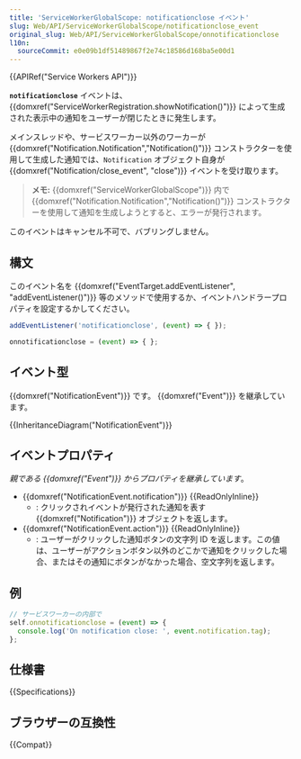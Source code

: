 ```yaml
---
title: 'ServiceWorkerGlobalScope: notificationclose イベント'
slug: Web/API/ServiceWorkerGlobalScope/notificationclose_event
original_slug: Web/API/ServiceWorkerGlobalScope/onnotificationclose
l10n:
  sourceCommit: e0e09b1df51489867f2e74c18586d168ba5e00d1
---
```


{{APIRef("Service Workers API")}}

**`notificationclose`** イベントは、 {{domxref("ServiceWorkerRegistration.showNotification()")}} によって生成された表示中の通知をユーザーが閉じたときに発生します。

メインスレッドや、サービスワーカー以外のワーカーが {{domxref("Notification.Notification","Notification()")}} コンストラクターを使用して生成した通知では、`Notification` オブジェクト自身が {{domxref("Notification/close_event", "close")}} イベントを受け取ります。

> **メモ:** {{domxref("ServiceWorkerGlobalScope")}} 内で {{domxref("Notification.Notification","Notification()")}} コンストラクターを使用して通知を生成しようとすると、エラーが発行されます。

このイベントはキャンセル不可で、バブリングしません。

## 構文

このイベント名を {{domxref("EventTarget.addEventListener", "addEventListener()")}} 等のメソッドで使用するか、イベントハンドラープロパティを設定するかしてください。

```js
addEventListener('notificationclose', (event) => { });

onnotificationclose = (event) => { };
```

## イベント型

{{domxref("NotificationEvent")}} です。 {{domxref("Event")}} を継承しています。

{{InheritanceDiagram("NotificationEvent")}}

## イベントプロパティ

_親である {{domxref("Event")}} からプロパティを継承しています_。

- {{domxref("NotificationEvent.notification")}} {{ReadOnlyInline}}
  - : クリックされイベントが発行された通知を表す {{domxref("Notification")}} オブジェクトを返します。
- {{domxref("NotificationEvent.action")}} {{ReadOnlyInline}}
  - : ユーザーがクリックした通知ボタンの文字列 ID を返します。この値は、ユーザーがアクションボタン以外のどこかで通知をクリックした場合、またはその通知にボタンがなかった場合、空文字列を返します。

## 例

```js
// サービスワーカーの内部で
self.onnotificationclose = (event) => {
  console.log('On notification close: ', event.notification.tag);
};
```

## 仕様書

{{Specifications}}

## ブラウザーの互換性

{{Compat}}
